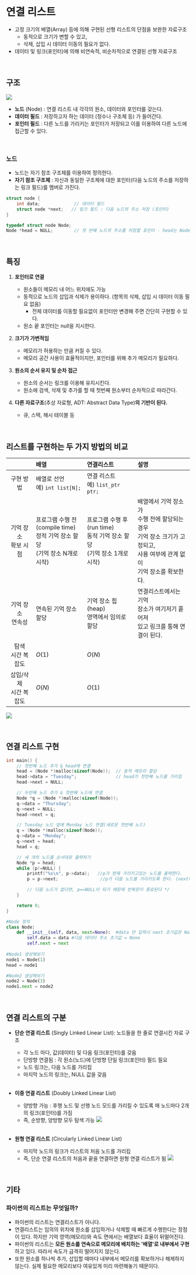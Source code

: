 # 연결 리스트

- 고정 크기의 배열(Array) 등에 의해 구현된 선형 리스트의 단점을 보완한 자료구조
  - 동적으로 크기가 변할 수 있고,
  - 삭제, 삽입 시 데이터 이동의 필요가 없다. 
- 데이터 및 링크(포인터)에 의해 비연속적, 비순차적으로 연결된 선형 자료구조

<br/>

## 구조
![](https://i.imgur.com/EfGdY8y.png)


- **노드** (Node) : 연결 리스트 내 각각의 원소, 데이터와 포인터를 갖는다.
- **데이터 필드** : 저장하고자 하는 데이터 (정수나 구조체 등) 가 들어간다.
- **포인터 필드** : 다른 노드를 가리키는 포인터가 저장되고 이를 이용하여 다른 노드에 접근할 수 있다.
 
<br/>


### 노드
- 노드는 자기 참조 구조체를 이용하여 정의한다.
- **자기 참조 구조체** : 자신과 동일한 구조체에 대한 포인터(다음 노드의 주소를 저장하는 링크 필드)를 멤버로 가진다.

```c
struct node {
    int data;             // 데이터 필드
    struct node *next;   // 링크 필드 : 다음 노드의 주소 저장 (포인터)
}

typedef struct node Node;
Node *head = NULL;        // 첫 번째 노드의 주소를 저장할 포인터 - head는 Node 타입의 포인터이다.
```

<br/>

## 특징
1. **포인터로 연결**
   - 원소들이 메모리 내 어느 위치에도 가능
   - 동적으로 노드의 삽입과 삭제가 용이하다. (항목의 삭제, 삽입 시 데이터 이동 필요 없음)
       - 전체 데이터를 이동할 필요없이 포인터만 변경해 주면 간단히 구현할 수 있다.
   - 원소 끝 포인터는 null을 지시한다.


2. **크기가 가변적임**
   - 메모리가 허용하는 만큼 커질 수 있다.
   - 메모리 공간 사용이 효율적이지만, 포인터를 위해 추가 메모리가 필요하다.


3. **원소의 순서 유지 및 순차 접근**
   - 원소의 순서는 링크를 이용해 유지시킨다.
   - 원소에 검색, 삭제 및 추가를 할 때 첫번째 원소부터 순차적으로 따라간다.


4. **다른 자료구조**(추상 자료형, ADT: Abstract Data Type)**의 기반이 된다.**
   - 큐, 스택, 해시 테이블 등

<br/>


## 리스트를 구현하는 두 가지 방법의 비교
|　| 배열 | 연결리스트 | 설명 | 
|:--:|:--|:--|:--|
|구현 방법| 배열로 선언 <br/> 예) `int list[N];` | 연결 리스트 <br/> 예) `list_ptr ptr;`| 
|기억 장소 <br/> 확보 시점 | 프로그램 수행 전 <br/> (compile time) <br/> 정적 기억 장소 할당 <br/> (기억 장소 N개로 시작) | 프로그램 수행 후 <br/> (run time) <br/> 동적 기억 장소 할당 <br/> (기억 장소 1개로 시작) | 배열에서 기억 장소가 <br/> 수행 전에 할당되는 경우  <br/>기억 장소 크기가 고정되고, <br/> 사용 여부에 관계 없이 <br/> 기억 장소를 확보한다.|
| 기억 장소 <br/> 연속성 | 연속된 기억 장소 할당 | 기억 장소 힙(heap) <br/> 영역에서 임의로 할당 | 연결리스트에서는 기억 <br/> 장소가 여기저기 흩어져  <br/> 있고 링크를 통해 연결이 된다. |
| 탐색 <br/> 시간 복잡도 | $O(1)$ | $O(N)$ |
| 삽입/삭제 <br/> 시간 복잡도 |$O(N)$|$O(1)$|

![](https://i.imgur.com/R936g4X.png)

<br/>

## 연결 리스트 구현

```c
int main() {
	// 첫번째 노드 추가 & head에 연결
	head = (Node *)malloc(sizeof(Node));  // 동적 메모리 할당
	head->data = "Tuesday";               // head가 첫번째 노드를 가리킴
	head->next = NULL;

	// 두번째 노드 추가 & 첫번째 노드에 연결
	Node *q = (Node *)malloc(sizeof(Node));
	q->data = "Thursday";
	q->next = NULL;
	head->next = q;

	// Tuesday 노드 앞에 Monday 노드 연결(새로운 첫번째 노드)	
	q = (Node *)malloc(sizeof(Node));
	q->data = "Monday";
	q->next = head;
	head = q;

	// 세 개의 노드를 순서대로 출력하기
	Node *p = head;
	while (p!=NULL) {
		printf("%s\n", p->data);   //p가 현재 가리키고있는 노드를 출력한다. 
		p = p->next;                //p가 다음 노드를 가리키도록 한다. (next에는 다음 노드의 주소가 담겨있음)

		// 다음 노드가 없다면, p==NULL이 되기 때문에 반복문이 종료된다 */
	}

	return 0;
}
```

```python
#Node 정의
class Node:
    def __init__(self, data, next=None):  #data 만 입력시 next 초기값은 None이다.
        self.data = data #다음 데이터 주소 초기값 = None
        self.next = next
        
#Node1 생성해보기
node1 = Node(1)
head = node1

#Node2 생성해보기
node2 = Node(3)
node1.next = node2

```
<br/>



## 연결 리스트의 구분
- **단순 연결 리스트** (Singly Linked Linear List): 노드들을 한 줄로 연결시킨 자료 구조
    - 각 노드 마다, 값(데이터) 및 다음 링크(포인터)를 갖음
    - 단방향 연결됨 : 각 원소(노드)에 단방향 단일 링크(포인터) 필드 필요
    - 노드 링크는, 다음 노드를 가리킴
    - 마지막 노드의 링크는, NULL 값을 갖음
    <br/>
- **이중 연결 리스트** (Doubly Linked Linear List)
    -  양방향 가능 : 후행 노드 및 선행 노드 모드를 가리킬 수 있도록 매 노드마다 2개의 링크(포인터)를 가짐
    -  즉, 순방향, 양방향 모두 탐색 가능
![](https://i.imgur.com/CmcMS0I.png)

    <br/>
- **원형 연결 리스트** (Circularly Linked Linear List) 
    - 마지막 노드의 링크가 리스트의 처음 노드를 가리킴
    - 즉, 단순 연결 리스트의 처음과 끝을 연결하면 원형 연결 리스트가 됨
![](https://i.imgur.com/Kusi74r.png)

<br/>

## 기타
### 파이썬의 리스트는 무엇일까?
- 파이썬의 리스트는 연결리스트가 아니다.
- 연결리스트는 임의의 위치에 원소를 삽입하거나 삭제할 때 빠르게 수행한다는 장점이 있다. 하지만 기억 영역(메모리)와 속도 면에서는 배열보다 효율이 뒤떨어진다.
- 파이썬의 리스트는 **모든 원소를 연속으로 메모리에 배치하는 '배열'로 내부에서 구현**하고 있다. 따라서 속도가 급격히 떨어지지 않는다.
- 또한 원소를 하나씩 추가, 삽입할 때마다 내부에서 메모리를 확보하거나 해제하지 않는다. 실제 필요한 메모리보다 여유있게 미리 마련해놓기 때문이다.
